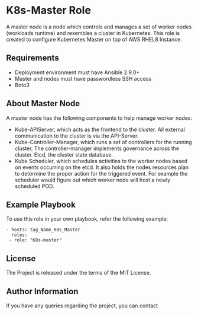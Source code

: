 K8s-Master Role
=========

A master node is a node which controls and manages a set of worker nodes (workloads runtime) and resembles a cluster in Kubernetes.
This role is created to configure Kubernetes Master on top of AWS RHEL8 Instance.

Requirements
------------
- Deployment environment must have Ansible 2.9.0+
- Master and nodes must have passwordless SSH access
- Boto3 

About Master Node
------------

A master node has the following components to help manage worker nodes:

- Kube-APIServer, which acts as the frontend to the cluster. All external communication to the cluster is via the API-Server.
- Kube-Controller-Manager, which runs a set of controllers for the running cluster. The controller-manager implements governance across the cluster.
Etcd, the cluster state database.
- Kube Scheduler, which schedules activities to the worker nodes based on events occurring on the etcd. It also holds the nodes resources plan to determine the proper action for the triggered event. For example the scheduler would figure out which worker node will host a newly scheduled POD.

Example Playbook
----------------

To use this role in your own playbook, refer the following example:

    - hosts: tag_Name_K8s_Master
      roles: 
     - role: "K8s-master"

License
-------

The Project is released under the terms of the MIT License.


Author Information
------------------

If you have any queries regarding the project, you can contact 
